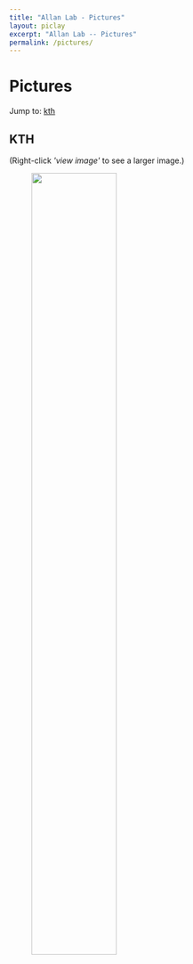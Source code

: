 ```yaml
---
title: "Allan Lab - Pictures"
layout: piclay
excerpt: "Allan Lab -- Pictures"
permalink: /pictures/
---
```


# Pictures
Jump to: [kth](#kth)


## KTH
(Right-click *'view image'* to see a larger image.)
<figure>
<img src="{{ site.url }}{{ site.baseurl }}/images/picpic/Group_pic.jpeg" width="60%">
</figure>
